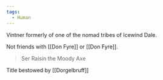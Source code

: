 ```yaml
---
tags:
  - Human
---
```


Vintner formerly of one of the nomad tribes of Icewind Dale.

Not friends with [[Don Fyre]] or [[Don Fyre]].

>Ser Raisin the Moody Axe

Title bestowed by [[Dorgelbruff]]